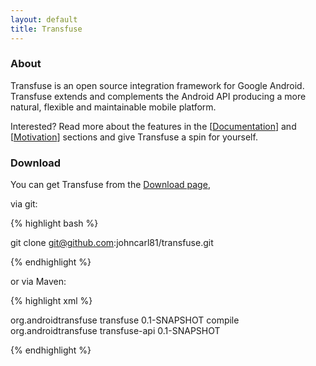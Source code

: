 ```yaml
---
layout: default
title: Transfuse
---
```



### About
Transfuse is an open source integration framework for Google Android.  Transfuse extends and complements the Android API producing a more natural, flexible and maintainable mobile platform. 

Interested?  Read more about the features in the [[Documentation](documentation.html)] and [[Motivation](motivation.html)] sections and give Transfuse a spin for yourself.


### Download

You can get Transfuse from the [Download page][1], 

via git:

{% highlight bash %}

git clone git@github.com:johncarl81/transfuse.git

{% endhighlight %}

or via Maven:

{% highlight xml %}

<dependency>
    <groupId>org.androidtransfuse</groupId>
    <artifactId>transfuse</artifactId>
    <version>0.1-SNAPSHOT</version>
    <scope>compile</scope>
</dependency>
<dependency>
    <groupId>org.androidtransfuse</groupId>
    <artifactId>transfuse-api</artifactId>
    <version>0.1-SNAPSHOT</version>
</dependency>

{% endhighlight %}

[1]: https://github.com/johncarl81/transfuse/downloads
